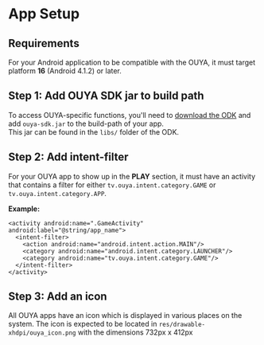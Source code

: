 # App Setup

## Requirements

For your Android application to be compatible with the OUYA, it must target platform **16** (Android 4.1.2) or later.

## Step 1: Add OUYA SDK jar to build path

To access OUYA-specific functions, you'll need to [download the ODK](https://devs.ouya.tv/developers/odk) and add `ouya-sdk.jar` to the build-path of your app.  
This jar can be found in the `libs/` folder of the ODK.

## Step 2: Add intent-filter

For your OUYA app to show up in the **PLAY** section, it must have an activity that contains a filter for either `tv.ouya.intent.category.GAME` or `tv.ouya.intent.category.APP`.

**Example:**

````
<activity android:name=".GameActivity" android:label="@string/app_name">
  <intent-filter>
    <action android:name="android.intent.action.MAIN"/>
    <category android:name="android.intent.category.LAUNCHER"/>
    <category android:name="tv.ouya.intent.category.GAME"/>
  </intent-filter>  
</activity>
````

## Step 3: Add an icon

All OUYA apps have an icon which is displayed in various places on the system. The icon is expected to be located in `res/drawable-xhdpi/ouya_icon.png` with the dimensions 732px x 412px
